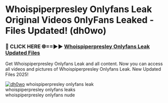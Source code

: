 # Whoispiperpresley Onlyfans Leak Original Videos 0nlyFans Leaked - Files Updated! (dh0wo)

<h3>🔴 CLICK HERE 🌐==►► <a href="https://tinyurl.com/x26r9saj" rel="nofollow">Whoispiperpresley Onlyfans Leak Updated Files</a></h3>

Get Whoispiperpresley Onlyfans Leak and all content. Now you can access all videos and pictures of Whoispiperpresley Onlyfans Leak. New Updated Files 2025!

[![dh0wo](https://i.imgur.com/LkgZPqh.gif)](https://tinyurl.com/x26r9saj)
whoispiperpresley onlyfans leak<br>
whoispiperpresley onlyfans leaks<br>
whoispiperpresley onlyfans nude